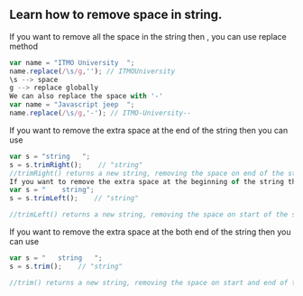 ## Learn how to remove space in string.
If you want to remove all the space in the string then , you can use replace method
```js
var name = "ITMO University  ";
name.replace(/\s/g,''); // ITMOUniversity
\s --> space
g --> replace globally
We can also replace the space with '-'
var name = "Javascript jeep  ";
name.replace(/\s/g,'-'); // ITMO-University--
```

If you want to remove the extra space at the end of the string then you can use
```js
var s = "string   ";
s = s.trimRight();    // "string"
//trimRight() returns a new string, removing the space on end of the string
If you want to remove the extra space at the beginning of the string then you can use
var s = "    string";
s = s.trimLeft();    // "string"

//trimLeft() returns a new string, removing the space on start of the string
```

If you want to remove the extra space at the both end of the string then you can use
```js
var s = "   string   ";
s = s.trim();    // "string"

//trim() returns a new string, removing the space on start and end of the string
```
